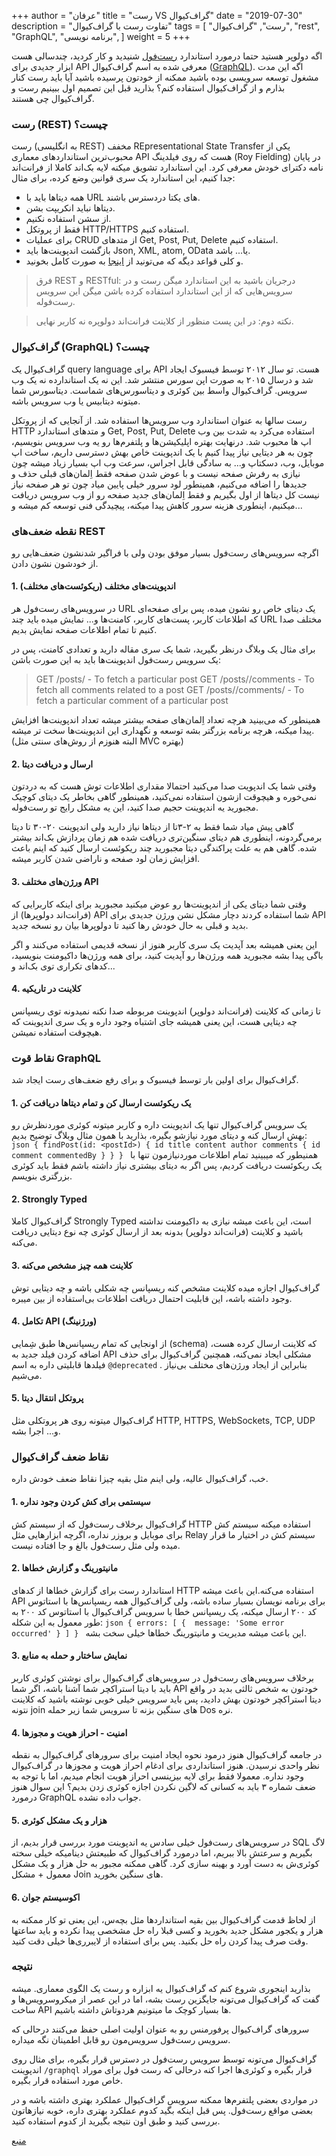 +++
author = "عرفان"
title = "رست VS گراف‌کیوال"
date = "2019-07-30"
description = "تفاوت رست با گراف‌کیوال"
tags = [
    "رست",
    "گراف‌کیوال",
    "rest",
    "GraphQL",
    "برنامه نویسی",
]
weight = 5
+++

اگه دولوپر هستید حتما درمورد استاندارد [رست‌فول](https://www.restapitutorial.com/) شنیدید و کار کردید، چندسالی هست ابزار جدیدی برای API معرفی شده به اسم گراف‌کیوال ([GraphQL](https://graphql.org/)). اگه این مدت مشغول توسعه سرویسی بوده باشید ممکنه از خودتون پرسیده باشید آیا باید رست کنار بذارم و از گراف‌کیوال استفاده کنم؟ بذارید قبل این تصمیم اول ببینیم رست و گراف‌کیوال چی هستند.

### رست‌ (REST) چیست؟
رست (به انگلیسی REST) مخفف REpresentational State Transfer یکی از محبوب‌ترین استانداردهای معماری API هست که روی فیلدینگ (Roy Fielding) در پایان نامه دکترای خودش معرفی کرد. این استاندارد تشویق میکنه لایه بک‌اند کاملا از فرانت‌اند جدا کنیم، این استاندارد یک سری قوانین وضع کرده، برای مثال:
- همه دیتاها باید با URL های یکتا دردسترس باشند.
- دیتاها نباید انکریپت بشن.
- از سشن استفاده نکنیم.
- فقط از پروتکل HTTP/HTTPS استفاده کنیم.
- برای عملیات CRUD از متدهای Get, Post, Put, Delete استفاده کنیم.
- بازگشت اندپوینت‌ها باید Json, XML, atom, OData یا... باشد.
- و کلی قواعد دیگه که می‌تونید از [اینجا](https://www.restapitutorial.com/) به صورت کامل بخونید.

> فرق REST و RESTful: درجریان باشید به این استاندارد میگن رست و در سرویس‌هایی که از این استاندارد استفاده کرده باشن میگن این سرویس رست‌فوله.

> نکته دوم: در این پست منظور از کلاینت فرانت‌اند دولوپره نه کاربر نهایی.

### گراف‌کیوال (GraphQL) چیست؟ 
گراف‌کیوال یک query language برای API هست. تو سال ۲۰۱۲ توسط فیسبوک ایجاد شد و درسال ۲۰۱۵ به صورت اپن سورس منتشر شد. این نه یک استاندارده نه یک وب سرویس. گراف‌کیوال واسط بین کوئری و دیتاسورس‌های شماست. دیتاسورس شما میتونه دیتابیس یا وب سرویس باشه.

رست سالها به عنوان استاندارد وب سرویس‌ها استفاده شد. از آنجایی که از پروتکل HTTP و متدهای استاندارد Get, Post, Put, Delete استفاده می‌کرد به شدت بین وب اپ ها محبوب شد. درنهایت بهتره اپلیکیشن‌ها و پلتفرم‌ها رو یه وب سرویس بنویسیم، چون به هر دیتایی نیاز پیدا کنیم با یک اندپوینت خاص بهش دسترسی داریم، ساخت اپ موبایل، وب، دسکتاپ و... به سادگی قابل اجراس، سرعت وب اپ بسیار زیاد میشه چون نیازی به رفرش صفحه نیست و با عوض شدن صفحه فقط اِلمان‌های قبلی حذف و جدیدها را اضافه می‌کنیم، همینطور لود سرور خیلی پایین میاد چون تو هر صفحه نیاز نیست کل دیتاها از اول بگیریم و فقط اِلمان‌های جدید صفحه رو از وب سرویس دریافت میکنیم، اینطوری هزینه سرور کاهش پیدا میکنه، پیچیدگی فنی توسعه کم میشه و...

### نقطه ضعف‌های REST 
اگرچه سرویس‌های رست‌فول بسیار موفق بودن ولی با فراگیر شدنشون ضعف‌هایی رو از خودشون نشون دادن.

#### 1. اندپوینت‌های مختلف (ریکوئست‌های مختلف)
در سرویس‌های رست‌فول هر URL یک دیتای خاص رو نشون میده، پس برای صفحه‌ای که اطلاعات کاربر، پست‌های کاربر، کامنت‌ها و... نمایش میده باید چند URL مختلف صدا کنیم تا تمام اطلاعات صفحه نمایش بدیم.

برای مثال یک وبلاگ درنظر بگیرید، شما یک سری مقاله دارید و تعدادی کامنت، پس در یک سرویس رست‌فول اندپوینت‌ها باید به این صورت باشن:

> GET /posts/<postId> - To fetch a particular post
> GET /posts/<postId>/comments - To fetch all comments related to a post
> GET /posts/<postId>/comments/<commentId> - To fetch a particular comment of a particular post

   همینطور که می‌بینید هرچه تعداد اِلمان‌های صفحه بیشتر میشه تعداد اندپوینت‌ها افزایش پیدا میکنه، هرچه برنامه بزرگتر بشه توسعه و نگهداری این اندپوینت‌ها سخت تر میشه. (البته هنوزم از روش‌های سنتی مثل MVC بهتره)

#### 2. ارسال و دریافت دیتا
وقتی شما یک اندپویت صدا می‌کنید احتمالا مقداری اطلاعات توش هست که به دردتون نمی‌خوره و هیچوقت ازشون استفاده نمی‌کنید، همینطور گاهی بخاطر یک دیتای کوچیک مجبورید یه اندپوینت حجیم صدا کنید، این یه مشکل رایج تو رست‌‌فوله.

گاهی پیش میاد شما فقط به ۲-۳تا از دیتاها نیاز دارید ولی اندپوینت ۲۰-۳۰ تا دیتا برمی‌گردونه، اینطوری هم دیتای سنگین‌تری دریافت شده هم زمان پردازش بک‌اند بیشتر شده. گاهی هم به علت پراکندگی دیتا مجبورید چند ریکوئست ارسال کنید که اینم باعث افزایش زمان لود صفحه و ناراضی شدن کاربر میشه.

#### 3. ورژن‌های مختلف API
وقتی شما دیتای یکی از اندپوینت‌ها رو عوض میکنید مجبورید برای اینکه کاربرایی که (فرانت‌اند دولوپرها) از API شما استفاده کردند دچار مشکل نشن ورژن جدیدی برای API بدید و قبلی به حال خودش رها کنید تا دولوپرها بیان رو نسخه جدید.

این یعنی همیشه بعد آپدیت یک سری کاربر هنوز از نسخه قدیمی استفاده می‌کنند و اگر باگی پیدا بشه مجبورید همه ورژن‌ها رو آپدیت کنید، برای همه ورژن‌ها داکیومنت بنویسید، کدهای تکراری توی بک‌اند و...

#### 4. کلاینت در تاریکیه
تا زمانی که کلاینت (فرانت‌اند دولوپر) اندپوینت مربوطه صدا نکنه نمیدونه توی ریسپانس چه دیتایی هست، این یعنی همیشه جای اشتباه وجود داره و یک سری اندپوینت که هیچوقت استفاده نمیشن.

### نقاط قوت GraphQL
گراف‌کیوال برای اولین بار توسط فیسبوک و برای رفع ضعف‌های رست ایجاد شد.

#### 1. یک ریکوئست ارسال کن و تمام دیتاها دریافت کن
یک سرویس گراف‌کیوال تنها یک اندپوینت داره و کاربر میتونه کوئری موردنظرش رو بهش ارسال کنه و دیتای مورد نیازشو بگیره، بذارید با همون مثال وبلاگ توضیح بدیم:
``json
{
    findPost(id: <postId>) {
        id
        title
        content
        author
        comments {
            id
            comment
            commentedBy
        }
    }
}
``
همنیطور که میبینید تمام اطلاعات موردنیازمون تنها با یک ریکوئست دریافت کردیم، پس اگر به دیتای بیشتری نیاز داشته باشم فقط باید کوئری بزرگتری بنویسم.

#### 2. Strongly Typed
گراف‌کیوال کاملا Strongly Typed است، این باعث میشه نیازی به داکیومنت نداشته باشید و کلاینت (فرانت‌اند دولوپر) بدونه بعد از ارسال کوئری چه نوع دیتایی دریافت می‌کنه.

#### 3. کلاینت همه چیز مشخص می‌کنه
گراف‌کیوال اجازه میده کلاینت مشخص کنه ریسپانس چه شکلی باشه و چه دیتایی توش وجود داشته باشه، این قابلیت احتمال دریافت اطلاعات بی‌استفاده از بین میبره.

#### 4. تکامل API (ورژنینگ)
از اونجایی که تمام ریسپانس‌ها طبق شِمایی (schema) که کلاینت ارسال کرده هست، اضافه کردن فیلد جدید به API مشکلی ایجاد نمی‌کنه، همچنین گراف‌کیوال برای حذف فیلدها قابلیتی داره به اسم `@deprecated` . بنابراین از ایجاد ورژن‌های مختلف بی‌نیاز می‌شیم.

#### 5. پروتکل انتقال دیتا
گراف‌کیوال میتونه روی هر پروتکلی مثل HTTP, HTTPS, WebSockets, TCP, UDP و... اجرا بشه.

### نقاط ضعف گراف‌کیوال
خب، گراف‌کیوال عالیه، ولی اینم مثل بقیه چیزا نقاط ضعف خودش داره.

#### 1. سیستمی برای کش کردن وجود نداره
گراف‌کیوال برخلاف رست‌فول که از سیستم کش HTTP استفاده میکنه سیستم کش برای موبایل و بروزر نداره، اگرچه ابزارهایی مثل Relay سیستم کش در اختیار ما قرار میده ولی مثل رست‌فول بالغ و جا افتاده نیست.

#### 2. مانیتورینگ و گزارش خطاها
استاندارد رست برای گزارش خطاها از کدهای HTTP استفاده می‌کنه.این باعث میشه API برای برنامه نویسان بسیار ساده باشه، ولی گراف‌کیوال همه ریسپانس‌ها با استاتوس کد ۲۰۰ ارسال میکنه، یک ریسپانس خطا با سرویس گراف‌کیوال با استاتوس کد ۲۰۰ به طور معمول به این شکله:
``json
{
    errors: [
        { 
            message: 'Some error occurred'
        }
    ]
}
``
این باعث میشه مدیریت و مانیتورینگ خطاها خیلی سخت بشه.

#### 3. نمایش ساختار و حمله به منابع
برخلاف سرویس‌های رست‌فول در سرویس‌های گراف‌کیوال برای نوشتن کوئری کاربر باید با دیتا استراکچر شما آشنا باشه، اگر شما API خودتون به شخص ثالثی بدید در واقع دیتا استراکچر خودتون بهش دادید، پس باید سرویس خیلی خوبی نوشته باشید که کلاینت نتونه join های سنگین بزنه تا سرویس شما زیر حمله Dos نره.

#### 4. امنیت - احراز هویت و مجوزها
در جامعه گراف‌کیوال هنوز درمود نحوه ایجاد امنیت برای سرورهای گراف‌کیوال به نقطه نظر واحدی نرسیدن. هنوز استانداردی برای ادغام احراز هویت و مجوزها در گراف‌کیوال وجود نداره. معمولا فقط برای لایه بیزینسی احراز هویت انجام میدیم، اما با توجه به ضعف شماره ۳ باید به کسانی که لاگین نکردن اجازه کوئری زدن بدیم؟ این سوال هنوز درمورد GraphQL جواب داده نشده.

#### 5. هزار و یک مشکل کوئری
در سرویس‌های رست‌فول خیلی سادس یه اندپوینت مورد بررسی قرار بدیم، از SQL لاگ بگیریم و سرعتش بالا ببریم، اما درمورد گراف‌کیوال که طبیعتش دینامیکه خیلی سخته کوئری‌ش به دست آورد و بهینه سازی کرد. گاهی ممکنه مجبور به حل هزار و یک مشکل معمول + مشکل Join های سنگین بخورید.

#### 6. اکوسیستم جوان
از لحاظ قدمت گراف‌کیوال بین بقیه استانداردها مثل بچه‌س، این یعنی تو کار ممکنه به هزار و یکجور مشکل جدید بخورید و کسی قبلا راه حل مشخصی پیدا نکرده و باید ساعتها وقت صرف پیدا کردن راه حل بکنید. پس برای استفاده از لایبرری‌ها خیلی دقت کنید.

### نتیجه
بذارید اینجوری شروع کنم که گراف‌کیوال یه ابزاره و رست یک الگوی معماری. میشه گفت که گراف‌کیوال می‌تونه جایگزین رست بشه، اما در این عصر از میکروسرویس‌ها و ساخت API ها بسیار کوچک ما میتونیم هردوتاش داشته باشیم.

سرورهای گراف‌کیوال پرفورمنس رو به عنوان اولیت اصلی حفظ می‌کنند درحالی که سرویس رست‌فول سرویس‌مون رو قابل اطمینان نگه میداره.

گراف‌کیوال می‌تونه توسط سرویس رست‌فول در دسترس قرار بگیره، برای مثال روی اندپوینت `/graphql` قرار بگیره و کوئری‌ها اجرا کنه درحالی که رست فول برای موراد خاص مورد استفاده قرار بگیره.

در مواردی بعضی پلتفرم‌ها ممکنه سرویس گراف‌کیوال عملکرد بهتری داشته باشه و در بعضی مواقع رست‌فول. پس قبل اینکه بگید کدوم عملکرد بهتری داره، خوبه نیازهاتون بررسی کنید و طبق اون نتیجه بگیرید از کدوم استفاده کنید.

[منبع](https://dev.to/sadarshannaiynar/graphql-or-rest-what-should-i-use-38mj)


